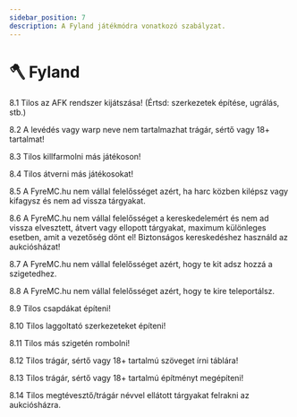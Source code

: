 ```yaml
---
sidebar_position: 7
description: A Fyland játékmódra vonatkozó szabályzat.
---
```


# 🪓 Fyland

8.1 Tilos az AFK rendszer kijátszása! (Értsd: szerkezetek építése, ugrálás, stb.)

8.2 A levédés vagy warp neve nem tartalmazhat trágár, sértő vagy 18+ tartalmat!

8.3 Tilos killfarmolni más játékoson!

8.4 Tilos átverni más játékosokat!

8.5 A FyreMC.hu nem vállal felelősséget azért, ha harc közben kilépsz vagy kifagysz és nem ad vissza tárgyakat.

8.6 A FyreMC.hu nem vállal felelősséget a kereskedelemért és nem ad vissza elvesztett, átvert vagy ellopott tárgyakat, maximum különleges esetben, amit a vezetőség dönt el! Biztonságos kereskedéshez használd az aukciósházat!

8.7 A FyreMC.hu nem vállal felelősséget azért, hogy te kit adsz hozzá a szigetedhez.

8.8 A FyreMC.hu nem vállal felelősséget azért, hogy te kire teleportálsz.

8.9 Tilos csapdákat építeni!

8.10 Tilos laggoltató szerkezeteket építeni!

8.11 Tilos más szigetén rombolni!

8.12 Tilos trágár, sértő vagy 18+ tartalmú szöveget írni táblára!

8.13 Tilos trágár, sértő vagy 18+ tartalmú építményt megépíteni!

8.14 Tilos megtévesztő/trágár névvel ellátott tárgyakat felrakni az aukciósházra.
